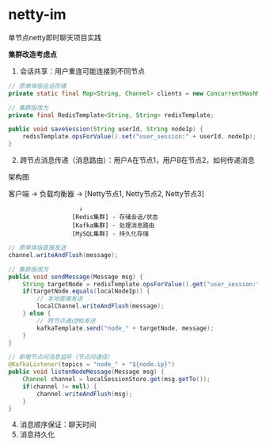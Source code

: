 # netty-im

单节点netty即时聊天项目实践

**集群改造考虑点**

1. 会话共享：用户重连可能连接到不同节点

```java
// 原单体版会话存储
private static final Map<String, Channel> clients = new ConcurrentHashMap<>();

// 集群版改为
private final RedisTemplate<String, String> redisTemplate;

public void saveSession(String userId, String nodeIp) {
    redisTemplate.opsForValue().set("user_session:" + userId, nodeIp);
}
```
2. 跨节点消息传递（消息路由）：用户A在节点1，用户B在节点2，如何传递消息

架构图

客户端 → 负载均衡器 → [Netty节点1, Netty节点2, Netty节点3]

                        ↓
                      [Redis集群] - 存储会话/状态
                      [Kafka集群] - 处理消息路由
                      [MySQL集群] - 持久化存储
              
```java
// 原单体版直接发送
channel.writeAndFlush(message);

// 集群版改为
public void sendMessage(Message msg) {
    String targetNode = redisTemplate.opsForValue().get("user_session:" + msg.getTo());
    if(targetNode.equals(localNodeIp)) {
        // 本地直接发送
        localChannel.writeAndFlush(message);
    } else {
        // 跨节点通过MQ发送
        kafkaTemplate.send("node_" + targetNode, message);
    }
}

// 新增节点间消息监听（节点间通信）
@KafkaListener(topics = "node_" + "${node.ip}")
public void listenNodeMessage(Message msg) {
    Channel channel = localSessionStore.get(msg.getTo());
    if(channel != null) {
        channel.writeAndFlush(msg);
    }
}
```
4. 消息顺序保证：聊天时间
5. 消息持久化
